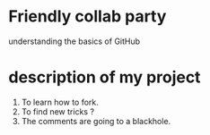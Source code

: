 # Friendly collab party

understanding the basics of GitHub 

# description of my project
1. To learn how to fork.
2. To find new tricks ?
3. The comments are going to a blackhole.
